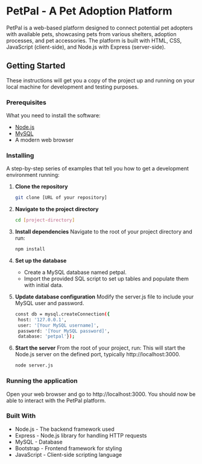 # PetPal - A Pet Adoption Platform

PetPal is a web-based platform designed to connect potential pet adopters with available pets, showcasing pets from various shelters, adoption processes, and pet accessories. The platform is built with HTML, CSS, JavaScript (client-side), and Node.js with Express (server-side).

## Getting Started

These instructions will get you a copy of the project up and running on your local machine for development and testing purposes.

### Prerequisites

What you need to install the software:

- [Node.js](https://nodejs.org/)
- [MySQL](https://www.mysql.com/)
- A modern web browser

### Installing

A step-by-step series of examples that tell you how to get a development environment running:

1. **Clone the repository**
   ```sh
   git clone [URL of your repository]

2. **Navigate to the project directory**
   ```sh
   cd [project-directory]

3. **Install dependencies**
   Navigate to the root of your project directory and run:
   ```sh
   npm install

4. **Set up the database**
   - Create a MySQL database named petpal.
   - Import the provided SQL script to set up tables and populate them with initial data.

5. **Update database configuration**
   Modify the server.js file to include your MySQL user and password.
   ```sh
   const db = mysql.createConnection({
    host: '127.0.0.1',
    user: '[Your MySQL username]',
    password: '[Your MySQL password]',
    database: 'petpal'});

6. **Start the server**
   From the root of your project, run:
   This will start the Node.js server on the defined port, typically http://localhost:3000.
   ```sh
   node server.js

### Running the application
Open your web browser and go to http://localhost:3000. You should now be able to interact with the PetPal platform.

### Built With
- Node.js - The backend framework used
- Express - Node.js library for handling HTTP requests
- MySQL - Database
- Bootstrap - Frontend framework for styling
- JavaScript - Client-side scripting language

